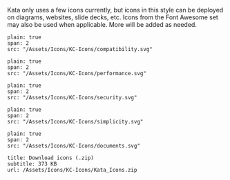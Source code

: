 Kata only uses a few icons currently, but icons in this style can be deployed on diagrams, websites, slide decks, etc. Icons from the Font Awesome set may also be used when applicable. More will be added as needed. 

```image
plain: true
span: 2
src: "/Assets/Icons/KC-Icons/compatibility.svg"
```

```image
plain: true
span: 2
src: "/Assets/Icons/KC-Icons/performance.svg"
```

```image
plain: true
span: 2
src: "/Assets/Icons/KC-Icons/security.svg"
```

```image
plain: true
span: 2
src: "/Assets/Icons/KC-Icons/simplicity.svg"
```

```image
plain: true
span: 2
src: "/Assets/Icons/KC-Icons/documents.svg"
```

```download
title: Download icons (.zip)
subtitle: 373 KB
url: /Assets/Icons/KC-Icons/Kata_Icons.zip
```